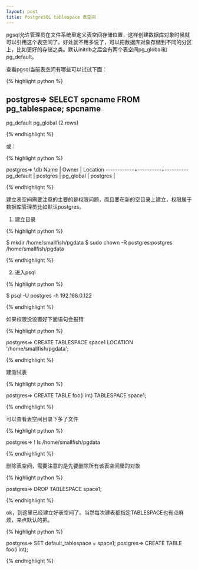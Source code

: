 ```yaml
---
layout: post
title: PostgreSQL tablespace 表空间
---
```


pgsql允许管理员在文件系统里定义表空间存储位置，这样创建数据库对象时候就可以引用这个表空间了。好处就不用多说了，可以把数据库对象存储到不同的分区上，比如更好的存储之类。默认initdb之后会有两个表空间pg_global和pg_default。

查看pgsql当前表空间有哪些可以试试下面：

{% highlight python %}

postgres=> SELECT spcname FROM pg_tablespace;
  spcname
------------
 pg_default
 pg_global
(2 rows)

{% endhighlight %}

或：

{% highlight python %}

postgres=> \db
    Name    |  Owner   | Location
------------+----------+----------
 pg_default | postgres |
 pg_global  | postgres |

{% endhighlight %}

建立表空间需要注意的主要的是权限问题，而且要在新的空目录上建立，权限属于数据库管理员比如默认postgres。

1. 建立目录

{% highlight python %}

$ mkdir /home/smallfish/pgdata
$ sudo chown -R postgres:postgres /home/smallfish/pgdata

{% endhighlight %}

2. 进入psql

{% highlight python %}

$ psql -U postgres -h 192.168.0.122

{% endhighlight %}

如果权限没设置好下面语句会报错

{% highlight python %}

postgres=> CREATE TABLESPACE space1 LOCATION '/home/smallfish/pgdata';

{% endhighlight %}

建测试表

{% highlight python %}

postgres=> CREATE TABLE foo(i int) TABLESPACE space1;

{% endhighlight %}

可以查看表空间目录下多了文件

{% highlight python %}

postgres=> \! ls /home/smallfish/pgdata

{% endhighlight %}

删除表空间，需要注意的是先要删除所有该表空间里的对象

{% highlight python %}

postgres=> DROP TABLESPACE space1;

{% endhighlight %}

ok，到这里已经建立好表空间了。当然每次建表都指定TABLESPACE也有点麻烦，来点默认的把。

{% highlight python %}

postgres=> SET default_tablespace = space1;
postgres=> CREATE TABLE foo(i int);

{% endhighlight %}


